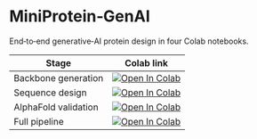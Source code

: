 # MiniProtein‑GenAI

End‑to‑end generative‑AI protein design in four Colab notebooks.

| Stage | Colab link |
|-------|------------|
| Backbone generation | [![Open In Colab](https://colab.research.google.com/assets/colab-badge.svg)](https://colab.research.google.com/github/crisprking/miniprotein_genai/blob/main/notebooks/01_backbone_RFdiffusion.ipynb) |
| Sequence design | [![Open In Colab](https://colab.research.google.com/assets/colab-badge.svg)](https://colab.research.google.com/github/crisprking/miniprotein_genai/blob/main/notebooks/02_sequence_ProteinMPNN.ipynb) |
| AlphaFold validation | [![Open In Colab](https://colab.research.google.com/assets/colab-badge.svg)](https://colab.research.google.com/github/crisprking/miniprotein_genai/blob/main/notebooks/03_validation_AlphaFold-ColabFold.ipynb) |
| Full pipeline | [![Open In Colab](https://colab.research.google.com/assets/colab-badge.svg)](https://colab.research.google.com/github/crisprking/miniprotein_genai/blob/main/notebooks/04_pipeline_end_to_end.ipynb) |
